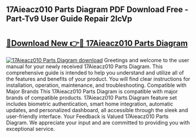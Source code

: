 ## 17Aieacz010 Parts Diagram PDF Download Free - Part-Tv9 User Guide Repair 2IcVp

# <h2><a href="http://dfltc5q.blite.top/?on=17Aieacz010+Parts+Diagram">🔗Download New 👉🔴 17Aieacz010 Parts Diagram</a></h2>

[![17Aieacz010 Parts Diagram download](https://i.imgur.com/lujVjoI.png)](http://dfltc5q.blite.top/?on=17Aieacz010+Parts+Diagram)
Greetings and welcome to the user manual for your newly received 17Aieacz010 Parts Diagram. This comprehensive guide is intended to help you understand and utilize all of the features and benefits of your product. You will find clear instructions for installation, operation, maintenance, and troubleshooting. Compatible with Major Brands This 17Aieacz010 Parts Diagram is compatible with major brands of compatible products. 17Aieacz010 Parts Diagram feature set includes biometric authentication, smart home integration, automatic updates, and personalized dashboard, all accessible through the sleek and user-friendly interface. Your Feedback is Valued 17Aieacz010 Parts Diagram. We appreciate your input and are committed to providing you with exceptional service.
